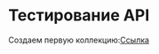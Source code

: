 # Тестирование API
Создаем первую коллекцию:[Ссылка](https://www.postman.com/crimson-meadow-327942/workspace/qa-demoshopping/folder/33230623-e2b994d0-18b5-488a-a837-91d8aade4b0f?action=share&creator=33230623&ctx=documentation)
